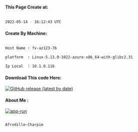 
   
#### This Page Create at:

```bash

2022-05-14 - 16:12:43 UTC

```

#### Create By Machine:

```bash

Host Name : fv-az123-76

platform  : Linux-5.13.0-1022-azure-x86_64-with-glibc2.31

Ip Local  : 10.1.0.116

```
#### Download This code Here:

[![GitHub release (latest by date)](https://img.shields.io/github/v/release/Afrodille-Charpie/App-Run-1?style=for-the-badge&label=Download)](https://github.com/Afrodille-Charpie/App-Run-1/releases) 

</p> 

#### About Me :

[![app-run](https://github.com/Afrodille-Charpie/App-Run-1/actions/workflows/app-run.yml/badge.svg)](https://github.com/Afrodille-Charpie/App-Run-1/actions/workflows/app-run.yml)

```bash

Afrodille-Charpie

```


